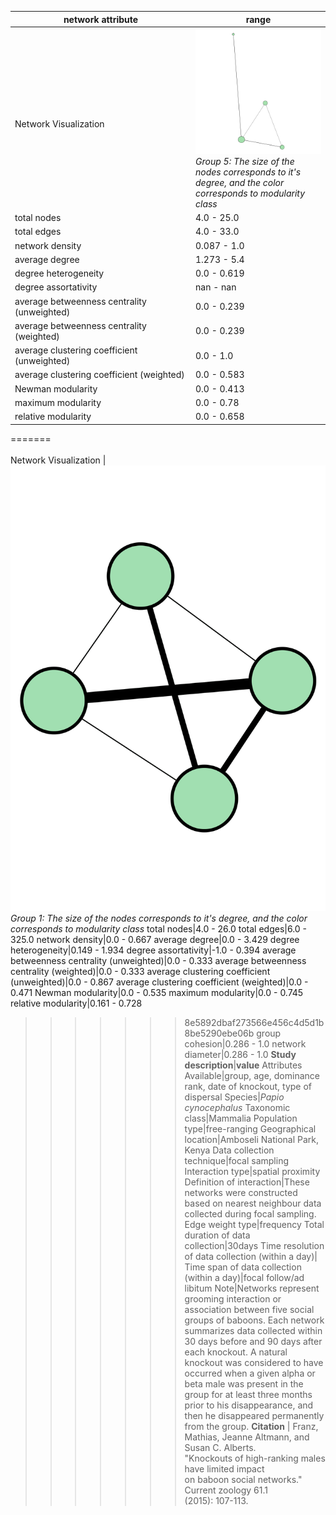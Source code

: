 network attribute|range
---|---
<img width=2500> Network Visualization | ![NetworkImage](/Networks/Visualizations/baboon_franz_association_group_05.png) *Group 5: The size of the nodes corresponds to it's degree, and the color corresponds to modularity class*
total nodes|4.0 - 25.0
total edges|4.0 - 33.0
network density|0.087 - 1.0
average degree|1.273 - 5.4
degree heterogeneity|0.0 - 0.619
degree assortativity|nan - nan
average betweenness centrality (unweighted)|0.0 - 0.239
average betweenness centrality (weighted)|0.0 - 0.239
average clustering coefficient (unweighted)|0.0 - 1.0
average clustering coefficient (weighted)|0.0 - 0.583
Newman modularity|0.0 - 0.413
maximum modularity|0.0 - 0.78
relative modularity|0.0 - 0.658
=======
<img width=2500> Network Visualization | ![NetworkImage](/Networks/Network%20Visualizations/baboon_franz_association_group_01.png) *Group 1: The size of the nodes corresponds to it's degree, and the color corresponds to modularity class*
total nodes|4.0 - 26.0
total edges|6.0 - 325.0
network density|0.0 - 0.667
average degree|0.0 - 3.429
degree heterogeneity|0.149 - 1.934
degree assortativity|-1.0 - 0.394
average betweenness centrality (unweighted)|0.0 - 0.333
average betweenness centrality (weighted)|0.0 - 0.333
average clustering coefficient (unweighted)|0.0 - 0.867
average clustering coefficient (weighted)|0.0 - 0.471
Newman modularity|0.0 - 0.535
maximum modularity|0.0 - 0.745
relative modularity|0.161 - 0.728
>>>>>>> 8e5892dbaf273566e456c4d5d1b8be5290ebe06b
group cohesion|0.286 - 1.0
network diameter|0.286 - 1.0
**Study description**|**value**
Attributes Available|group, age, dominance rank, date of knockout, type of dispersal
Species|*Papio cynocephalus*
Taxonomic class|Mammalia
Population type|free-ranging
Geographical location|Amboseli National Park, Kenya
Data collection technique|focal sampling
Interaction type|spatial proximity
Definition of interaction|These networks were constructed based on nearest neighbour data collected during focal sampling.
Edge weight type|frequency
Total duration of data collection|30days
Time resolution of data collection (within a day)|
Time span of data collection (within a day)|focal follow/ad libitum
Note|Networks represent grooming interaction or association between five social groups of baboons. Each network  summarizes data collected within 30 days before and 90 days after each knockout. A natural knockout was considered to have occurred when a given alpha or beta male was present in the group for at least three months prior to his disappearance, and then he disappeared permanently from the group.
**Citation** | Franz, Mathias, Jeanne Altmann, and Susan C. Alberts. <br> "Knockouts of high-ranking males have limited impact <br> on baboon social networks." Current zoology 61.1 <br> (2015): 107-113.
